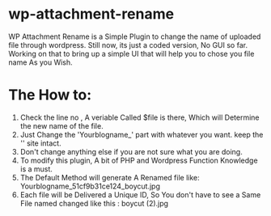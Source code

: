wp-attachment-rename
====================

WP Attachment Rename is a Simple Plugin to change the name of uploaded file through wordpress. Still now, its just a coded version, No GUI so far. Working on that to bring up a simple UI that will help you to chose you file name As you Wish. 


The How to: 
===========

1. Check the line no , A veriable Called $file is there, Which will Determine the new name of the file. 
2. Just Change the 'Yourblogname_' part with whatever you want. keep the '' site intact. 
3. Don't change anything else if you are not sure what you are doing. 
4. To modify this plugin, A bit of PHP and Wordpress Function Knowledge is a must. 
5. The Default Method will generate A Renamed file like: Yourblogname_51cf9b31ce124_boycut.jpg
6. Each file will be Delivered a Unique ID, So You don't have to see a Same File named changed like this : boycut (2).jpg
